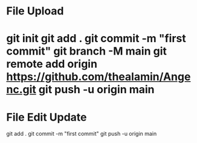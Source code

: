 File Upload
===========================
git init
git add .
git commit -m "first commit"
git branch -M main
git remote add origin https://github.com/thealamin/Angenc.git
git push -u origin main
==================
File Edit Update
========================
git add .
git commit -m "first commit"
git push -u origin main

